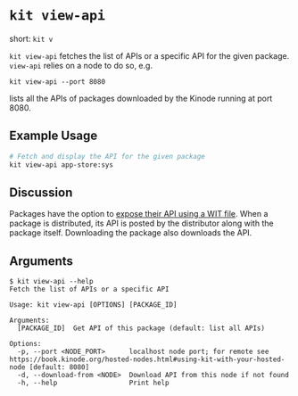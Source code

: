 # `kit view-api`

short: `kit v`

`kit view-api` fetches the list of APIs or a specific API for the given package.
`view-api` relies on a node to do so, e.g.

```
kit view-api --port 8080
```

lists all the APIs of packages downloaded by the Kinode running at port 8080.

## Example Usage

```bash
# Fetch and display the API for the given package
kit view-api app-store:sys
```

## Discussion

Packages have the option to [expose their API using a WIT file](../system/process/wit_apis.md).
When a package is distributed, its API is posted by the distributor along with the package itself.
Downloading the package also downloads the API.

## Arguments

```
$ kit view-api --help
Fetch the list of APIs or a specific API

Usage: kit view-api [OPTIONS] [PACKAGE_ID]

Arguments:
  [PACKAGE_ID]  Get API of this package (default: list all APIs)

Options:
  -p, --port <NODE_PORT>      localhost node port; for remote see https://book.kinode.org/hosted-nodes.html#using-kit-with-your-hosted-node [default: 8080]
  -d, --download-from <NODE>  Download API from this node if not found
  -h, --help                  Print help
```
